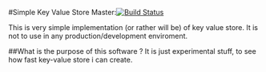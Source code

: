 #Simple Key Value Store
Master:[![Build Status](https://travis-ci.org/evilris/Simple-Key-Value-Store.svg?branch=master)](https://travis-ci.org/evilris/Simple-Key-Value-Store)

This is very simple implementation (or rather will be) of key value store. It is not to use in any production/development enviroment. 

##What is the purpose of this software ?
It is just experimental stuff, to see how fast key-value store i can create.
